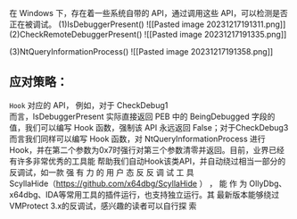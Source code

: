 在 Windows 下，存在着一些系统自带的 API，通过调用这些 API，可以检测是否正在被调试。
(1)IsDebuggerPresent()
![[Pasted image 20231217191311.png]]
(2)CheckRemoteDebuggerPresent()
![[Pasted image 20231217191335.png]]

(3)NtQueryInformationProcess()
![[Pasted image 20231217191358.png]]

## 应对策略：
`Hook` 对应的 API， 例如，对于 CheckDebug1  
而言，IsDebuggerPresent 实际直接返回 PEB 中的 BeingDebugged 字段的值，我们可以编写 Hook 函数，强制该 API 永远返回 False；对于CheckDebug3 而言我们同样可以编写 Hook 函数，对 NtQueryInformationProcess 进行 Hook，并在第二个参数为0x7时强行对第三个参数清零并返回。目前，业界已经有许多非常优秀的工具能  帮助我们自动Hook该类API，并自动绕过相当一部分的反调试，如一款  强 有 力 的 用 户 态 反 反 调 试 工 具  
ScyllaHide（https://github.com/x64dbg/ScyllaHide ） ， 能 作 为  OllyDbg、x64dbg、IDA等常用工具的插件运行，也支持独立运行。其  最新版本能够绕过VMProtect 3.x的反调试，感兴趣的读者可以自行探  索